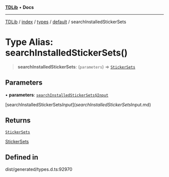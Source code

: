 [**TDLib**](../../../../../../README.md) • **Docs**

***

[TDLib](../../../../../../modules.md) / [index](../../../../../README.md) / [types](../../../README.md) / [default](../README.md) / searchInstalledStickerSets

# Type Alias: searchInstalledStickerSets()

> **searchInstalledStickerSets**: (`parameters`) => [`StickerSets`](StickerSets.md)

## Parameters

• **parameters**: [`searchInstalledStickerSets$Input`](searchInstalledStickerSets$Input.md)

[searchInstalledStickerSets$Input](searchInstalledStickerSets$Input.md)

## Returns

[`StickerSets`](StickerSets.md)

[StickerSets](StickerSets.md)

## Defined in

dist/generated/types.d.ts:92970
